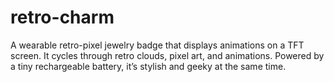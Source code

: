 # retro-charm
A wearable retro-pixel jewelry badge that displays animations on a TFT screen. It cycles through retro clouds, pixel art, and animations. Powered by a tiny rechargeable battery, it’s stylish and geeky at the same time.
